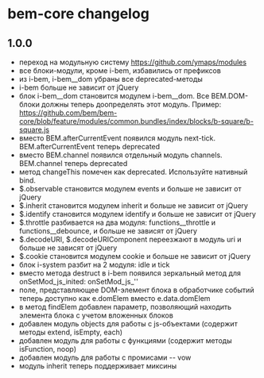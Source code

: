 bem-core changelog
==================
1.0.0
-----
- переход на модульную систему https://github.com/ymaps/modules
- все блоки-модули, кроме i-bem, избавились от префиксов
- из i-bem, i-bem__dom убраны все deprecated-методы
- i-bem больше не зависит от jQuery
- блок i-bem__dom становится модулем i-bem__dom. Все BEM.DOM-блоки должны теперь доопределять этот модуль. Пример: https://github.com/bem/bem-core/blob/feature/modules/common.bundles/index/blocks/b-square/b-square.js
- вместо BEM.afterCurrentEvent появился модуль next-tick. BEM.afterCurrentEvent теперь deprecated
- вместо BEM.channel появился отдельный модуль channels. BEM.channel теперь deprecated
- метод changeThis помечен как deprecated. Используйте нативный bind.
- $.observable становится модулем events и больше не зависит от jQuery
- $.inherit становится модулем inherit и больше не зависит от jQuery
- $.identify становится модулем identify и больше не зависит от jQuery
- $.throttle разбивается на два модуля: functions__throttle и functions__debounce, и больше не зависят от jQuery
- $.decodeURI, $.decodeURIComponent переезжают в модуль uri и больше не зависят от jQuery
- $.cookie становится модулем cookie и больше не зависит от jQuery
- блок i-system разбит на 2 модуля: idle и tick
- вместо метода destruct в i-bem появился зеркальный метод для onSetMod_js_inited: onSetMod_js_''
- поле, представляющее DOM-элемент блока в обработчике событий теперь доступно как e.domElem вместо e.data.domElem
- в метод findElem добавлен параметр, позволяющий находить элемента блока с учетом вложенных блоков
- добавлен модуль objects для работы с js-объектами (содержит методы extend, isEmpty, each)
- добавлен модуль для работы с функциями (содержит методы isFunction, noop)
- добавлен модуль для работы с промисами -- vow
- модуль inherit теперь поддерживает миксины

